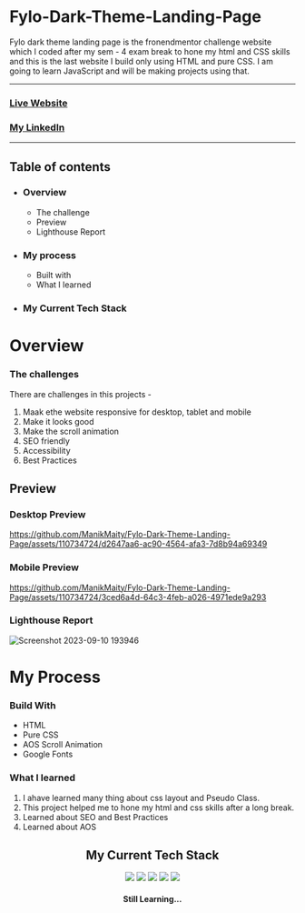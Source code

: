 # Fylo-Dark-Theme-Landing-Page
Fylo dark theme landing page is the fronendmentor challenge website which I coded after my sem - 4 exam break to hone my html and CSS skills and this is the last website I build only using HTML and pure CSS. I am going to learn JavaScript and will be making projects using that.

<hr>

### [Live Website](https://manikmaity.github.io/Fylo-Dark-Theme-Landing-Page/)
### [My LinkedIn](https://www.linkedin.com/in/manikmaity/)
<hr>

## Table of contents

- ### Overview
  - The challenge
  - Preview
  - Lighthouse Report

- ### My process
  - Built with
  - What I learned
- ### My Current Tech Stack

# Overview

### The challenges
There are challenges in this projects -
  1. Maak ethe website responsive for desktop, tablet and mobile
  2. Make it looks good
  3. Make the scroll animation
  4. SEO friendly
  5. Accessibility
  6. Best Practices

## Preview
### Desktop Preview



https://github.com/ManikMaity/Fylo-Dark-Theme-Landing-Page/assets/110734724/d2647aa6-ac90-4564-afa3-7d8b94a69349




### Mobile Preview



https://github.com/ManikMaity/Fylo-Dark-Theme-Landing-Page/assets/110734724/3ced6a4d-64c3-4feb-a026-4971ede9a293

### Lighthouse Report
![Screenshot 2023-09-10 193946](https://github.com/ManikMaity/Fylo-Dark-Theme-Landing-Page/assets/110734724/6de7900d-79f3-4085-bd43-a53d32e514d6)

# My Process
### Build With
 - HTML
 - Pure CSS
 - AOS Scroll Animation
 - Google Fonts


### What I learned
 
  1. I ahave learned many thing about css layout and Pseudo Class.
  2. This project helped me to hone my html and css skills after a long break.
  3. Learned about SEO and Best Practices
  4. Learned about AOS

<h2 align="center">My Current Tech Stack</h2>
<p align="center">
 <img src="https://img.shields.io/badge/HTML5-E34F26?style=for-the-badge&logo=html5&logoColor=white" />
  <img src="https://img.shields.io/badge/CSS3-1572B6?style=for-the-badge&logo=css3&logoColor=white" />
  <img src="https://img.shields.io/badge/Bootstrap-563D7C?style=for-the-badge&logo=bootstrap&logoColor=white" />
  <img src="https://img.shields.io/badge/C-00599C?style=for-the-badge&logo=c&logoColor=white" />
  <img src="https://img.shields.io/badge/Figma-F24E1E?style=for-the-badge&logo=figma&logoColor=white" />
 </p>

<h4 align="center">Still Learning...</h4>
